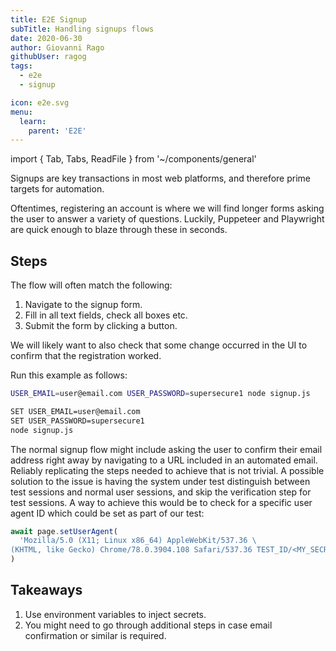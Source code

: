 ```yaml
---
title: E2E Signup
subTitle: Handling signups flows
date: 2020-06-30
author: Giovanni Rago
githubUser: ragog
tags:
  - e2e
  - signup

icon: e2e.svg
menu:
  learn:
    parent: 'E2E'
---
```


import { Tab, Tabs, ReadFile } from '~/components/general'

Signups are key transactions in most web platforms, and therefore prime targets for automation.

Oftentimes, registering an account is where we will find longer forms asking the user to answer a variety of questions. Luckily, Puppeteer and Playwright are quick enough to blaze through these in seconds.

<!-- more -->

## Steps

The flow will often match the following:

1. Navigate to the signup form.
2. Fill in all text fields, check all boxes etc.
3. Submit the form by clicking a button.

We will likely want to also check that some change occurred in the UI to confirm that the registration worked.

<Tabs>
<Tab title="Puppeteer">

<ReadFile filename="samples/puppeteer/signup.js" />

</Tab>
<Tab title="Playwright">

<ReadFile filename="samples/playwright/signup.js" />

</Tab>
</Tabs>

Run this example as follows:

<Tabs>
<Tab title="MacOS">

```sh
USER_EMAIL=user@email.com USER_PASSWORD=supersecure1 node signup.js
```

</Tab>
<Tab title="Windows">

```sh
SET USER_EMAIL=user@email.com
SET USER_PASSWORD=supersecure1
node signup.js
```

</Tab>
</Tabs>

The normal signup flow might include asking the user to confirm their email address right away by navigating to a URL included in an automated email. Reliably replicating the steps needed to achieve that is not trivial. A possible solution to the issue is having the system under test distinguish between test sessions and normal user sessions, and skip the verification step for test sessions. A way to achieve this would be to check for a specific user agent ID which could be set as part of our test:

```js
await page.setUserAgent(
  'Mozilla/5.0 (X11; Linux x86_64) AppleWebKit/537.36 \
(KHTML, like Gecko) Chrome/78.0.3904.108 Safari/537.36 TEST_ID/<MY_SECRET>'
)
```

## Takeaways

1. Use environment variables to inject secrets.
2. You might need to go through additional steps in case email confirmation or similar is required.
